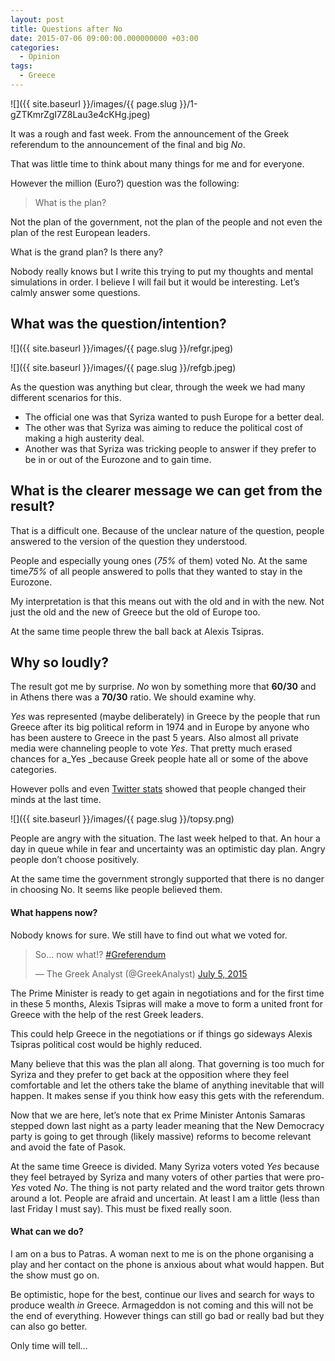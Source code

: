 ```yaml
---
layout: post
title: Questions after No
date: 2015-07-06 09:00:00.000000000 +03:00
categories:
  - Opinion
tags:
  - Greece
---
```


![]({{ site.baseurl }}/images/{{ page.slug }}/1-gZTKmrZgI7Z8Lau3e4cKHg.jpeg)

It was a rough and fast week. From the announcement of the Greek referendum to the announcement of the final and big *No*.

That was little time to think about many things for me and for everyone.

However the million (Euro?) question was the following:

> What is the plan?

<!--more-->

Not the plan of the government, not the plan of the people and not even the plan of the rest European leaders.

What is the grand plan? Is there any?

Nobody really knows but I write this trying to put my thoughts and mental simulations in order. I believe I will fail but it would be interesting. Let’s calmly answer some questions.

## What was the question/intention?

![]({{ site.baseurl }}/images/{{ page.slug }}/refgr.jpeg)

![]({{ site.baseurl }}/images/{{ page.slug }}/refgb.jpeg)

As the question was anything but clear, through the week we had many different scenarios for this.

- The official one was that Syriza wanted to push Europe for a better deal.
- The other was that Syriza was aiming to reduce the political cost of making a high austerity deal.
- Another was that Syriza was tricking people to answer if they prefer to be in or out of the Eurozone and to gain time.

## What is the clearer message we can get from the result?

That is a difficult one. Because of the unclear nature of the question, people answered to the version of the question they understood.

People and especially young ones (*75%* of them) voted No. At the same time*75%* of all people answered to polls that they wanted to stay in the Eurozone.

My interpretation is that this means out with the old and in with the new. Not just the old and the new of Greece but the old of Europe too.

At the same time people threw the ball back at Alexis Tsipras.

## Why so loudly?

The result got me by surprise. *No* won by something more that **60/30** and in Athens there was a **70/30** ratio. We should examine why.

*Yes* was represented (maybe deliberately) in Greece by the people that run Greece after its big political reform in 1974 and in Europe by anyone who has been austere to Greece in the past 5 years. Also almost all private media were channeling people to vote *Yes*. That pretty much erased chances for a_Yes _because Greek people hate all or some of the above categories.

However polls and even [Twitter stats](https:///topsy.com/analytics?q1=Oxi%20OR%20%CE%BF%CF%87%CE%B9&q2=Nai%20OR%20%CE%BD%CE%B1%CE%B9&via=Topsy) showed that people changed their minds at the last time.

![]({{ site.baseurl }}/images/{{ page.slug }}/topsy.png)

People are angry with the situation. The last week helped to that. An hour a day in queue while in fear and uncertainty was an optimistic day plan. Angry people don’t choose positively.

At the same time the government strongly supported that there is no danger in choosing No. It seems like people believed them.

#### What happens now?

Nobody knows for sure. We still have to find out what we voted for.

> So... now what!? [#Greferendum](https://twitter.com/hashtag/Greferendum?src=hash)
>
> — The Greek Analyst (@GreekAnalyst) [July 5, 2015](https://twitter.com/GreekAnalyst/status/617783648323018752)

The Prime Minister is ready to get again in negotiations and for the first time in these 5 months, Alexis Tsipras will make a move to form a united front for Greece with the help of the rest Greek leaders.

This could help Greece in the negotiations or if things go sideways Alexis Tsipras political cost would be highly reduced.

Many believe that this was the plan all along. That governing is too much for Syriza and they prefer to get back at the opposition where they feel comfortable and let the others take the blame of anything inevitable that will happen. It makes sense if you think how easy this gets with the referendum.

Now that we are here, let’s note that ex Prime Minister Antonis Samaras stepped down last night as a party leader meaning that the New Democracy party is going to get through (likely massive) reforms to become relevant and avoid the fate of Pasok.

At the same time Greece is divided. Many Syriza voters voted *Yes* because they feel betrayed by Syriza and many voters of other parties that were pro-*Yes* voted *No*. The thing is not party related and the word traitor gets thrown around a lot. People are afraid and uncertain. At least I am a little (less than last Friday I must say). This must be fixed really soon.

#### What can we do?

I am on a bus to Patras. A woman next to me is on the phone organising a play and her contact on the phone is anxious about what would happen. But the show must go on.

Be optimistic, hope for the best, continue our lives and search for ways to produce wealth *in* Greece. Armageddon is not coming and this will not be the end of everything. However things can still go bad or really bad but they can also go better.

Only time will tell…
